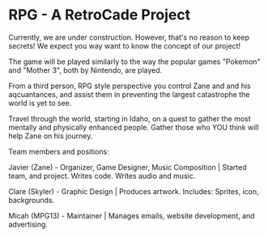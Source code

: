 # RPG - A RetroCade Project
Currently, we are under construction. However, that's no reason to keep secrets! We expect you way want to know the concept of our project!

 
The game will be played similarly to the way the popular games "Pokemon" and "Mother 3", both by Nintendo, are played.

From a third person, RPG style perspective you control Zane and and his aqcuantances, and assist them in preventing the largest catastrophe the world is yet to see.

Travel through the world, starting in Idaho, on a quest to gather the most mentally and physically enhanced people. Gather those who YOU think will help Zane on his journey.

Team members and positions:

Javier (Zane) - Organizer, Game Designer, Music Composition | Started team, and project. Writes code. Writes audio and music.

Clare (Skyler) - Graphic Design | Produces artwork. Includes: Sprites, icon, backgrounds.

Micah (MPG13) - Maintainer | Manages emails, website development, and advertising.
